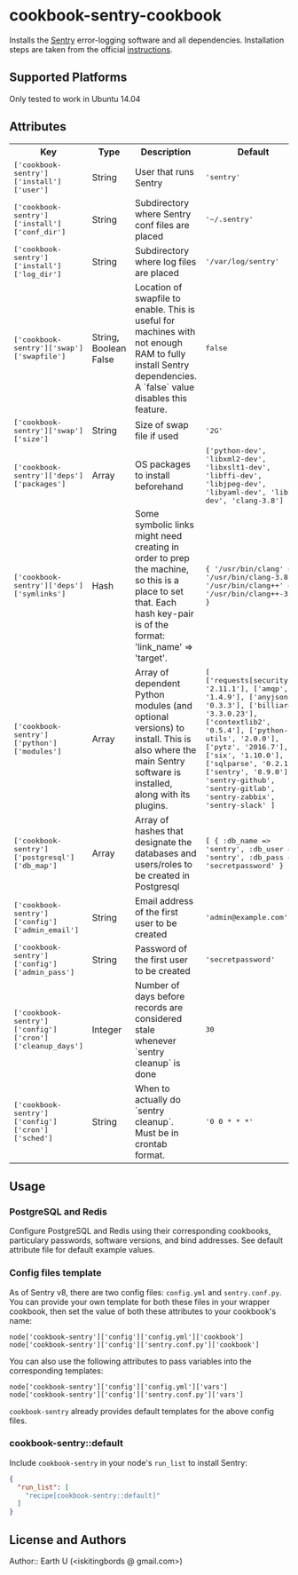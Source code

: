 # cookbook-sentry-cookbook

Installs the [Sentry](https://docs.sentry.io/) error-logging software and all dependencies. Installation steps are taken from the official [instructions](https://docs.sentry.io/server/installation/python/).

## Supported Platforms

Only tested to work in Ubuntu 14.04

## Attributes

<table>
  <tr>
    <th>Key</th>
    <th>Type</th>
    <th>Description</th>
    <th>Default</th>
  </tr>
  <tr>
    <td><tt>['cookbook-sentry']['install']['user']</tt></td>
    <td>String</td>
    <td>User that runs Sentry</td>
    <td><tt>'sentry'</tt></td>
  </tr>
  <tr>
    <td><tt>['cookbook-sentry']['install']['conf_dir']</tt></td>
    <td>String</td>
    <td>Subdirectory where Sentry conf files are placed</td>
    <td><tt>'~/.sentry'</tt></td>
  </tr>
  <tr>
    <td><tt>['cookbook-sentry']['install']['log_dir']</tt></td>
    <td>String</td>
    <td>Subdirectory where log files are placed</td>
    <td><tt>'/var/log/sentry'</tt></td>
  </tr>
  <tr>
    <td><tt>['cookbook-sentry']['swap']['swapfile']</tt></td>
    <td>String, Boolean False</td>
    <td>Location of swapfile to enable. This is useful for machines with not enough RAM to fully install Sentry dependencies. A `false` value disables this feature.</td>
    <td><tt>false</tt></td>
  </tr>
  <tr>
    <td><tt>['cookbook-sentry']['swap']['size']</tt></td>
    <td>String</td>
    <td>Size of swap file if used</td>
    <td><tt>'2G'</tt></td>
  </tr>
  <tr>
    <td><tt>['cookbook-sentry']['deps']['packages']</tt></td>
    <td>Array</td>
    <td>OS packages to install beforehand</td>
    <td><tt>['python-dev', 'libxml2-dev', 'libxslt1-dev', 'libffi-dev', 'libjpeg-dev', 'libyaml-dev', 'libpq-dev', 'clang-3.8']</tt></td>
  </tr>
  <tr>
    <td><tt>['cookbook-sentry']['deps']['symlinks']</tt></td>
    <td>Hash</td>
    <td>Some symbolic links might need creating in order to prep the machine, so this is a place to set that. Each hash key-pair is of the format: 'link_name' =&gt; 'target'.</td>
    <td><tt>{ '/usr/bin/clang' =&gt; '/usr/bin/clang-3.8', '/usr/bin/clang++' =&gt; '/usr/bin/clang++-3.8' }</tt></td>
  </tr>
  <tr>
    <td><tt>['cookbook-sentry']['python']['modules']</tt></td>
    <td>Array</td>
    <td>Array of dependent Python modules (and optional versions) to install. This is also where the main Sentry software is installed, along with its plugins.</td>
    <td><tt>[ ['requests[security]', '2.11.1'], ['amqp', '1.4.9'], ['anyjson', '0.3.3'], ['billiard', '3.3.0.23'], ['contextlib2', '0.5.4'], ['python-utils', '2.0.0'], ['pytz', '2016.7'], ['six', '1.10.0'], ['sqlparse', '0.2.1'], ['sentry', '8.9.0'], 'sentry-github', 'sentry-gitlab', 'sentry-zabbix', 'sentry-slack' ]</tt></td>
  </tr>
  <tr>
    <td><tt>['cookbook-sentry']['postgresql']['db_map']</tt></td>
    <td>Array</td>
    <td>Array of hashes that designate the databases and users/roles to be created in Postgresql</td>
    <td><tt>[ { :db_name =&gt; 'sentry', :db_user =&gt; 'sentry', :db_pass =&gt; 'secretpassword' } ]</tt></td>
  </tr>
  <tr>
    <td><tt>['cookbook-sentry']['config']['admin_email']</tt></td>
    <td>String</td>
    <td>Email address of the first user to be created</td>
    <td><tt>'admin@example.com'</tt></td>
  </tr>
  <tr>
    <td><tt>['cookbook-sentry']['config']['admin_pass']</tt></td>
    <td>String</td>
    <td>Password of the first user to be created</td>
    <td><tt>'secretpassword'</tt></td>
  </tr>
  <tr>
    <td><tt>['cookbook-sentry']['config']['cron']['cleanup_days']</tt></td>
    <td>Integer</td>
    <td>Number of days before records are considered stale whenever `sentry cleanup` is done</td>
    <td><tt>30</tt></td>
  </tr>
  <tr>
    <td><tt>['cookbook-sentry']['config']['cron']['sched']</tt></td>
    <td>String</td>
    <td>When to actually do `sentry cleanup`. Must be in crontab format.</td>
    <td><tt>'0 0 * * *'</tt></td>
  </tr>
</table>

## Usage

### PostgreSQL and Redis

Configure PostgreSQL and Redis using their corresponding cookbooks, particulary passwords, software versions, and bind addresses. See default attribute file for default example values.

### Config files template

As of Sentry v8, there are two config files: `config.yml` and `sentry.conf.py`. You can provide your own template for both these files in your wrapper cookbook, then set the value of both these attributes to your cookbook's name:

```
node['cookbook-sentry']['config']['config.yml']['cookbook']
node['cookbook-sentry']['config']['sentry.conf.py']['cookbook']
```

You can also use the following attributes to pass variables into the corresponding templates:

```
node['cookbook-sentry']['config']['config.yml']['vars']
node['cookbook-sentry']['config']['sentry.conf.py']['vars']
```

`cookbook-sentry` already provides default templates for the above config files.

### cookbook-sentry::default

Include `cookbook-sentry` in your node's `run_list` to install Sentry:

```json
{
  "run_list": [
    "recipe[cookbook-sentry::default]"
  ]
}
```

## License and Authors

Author:: Earth U (<iskitingbords @ gmail.com>)
